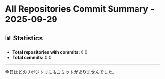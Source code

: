 # All Repositories Commit Summary - 2025-09-29

## 📊 Statistics
- **Total repositories with commits:** 0
0
- **Total commits:** 0
0

---

今日はどのリポジトリにもコミットがありませんでした。
